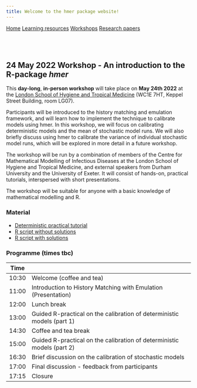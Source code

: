 ```yaml
---
title: Welcome to the hmer package website!
---
```


<div class="navbar">
  <a href="index.html">Home</a>
  <a href="learning_resources.html">Learning resources</a>
  <a href="24may2022workshop.html" class="active">Workshops</a>
  <a href="papers.html">Research papers</a>
</div>

<br>

<br>

<br>

## 24 May 2022 Workshop - An introduction to the R-package _hmer_

This **day-long**, **in-person workshop** will take place on **May 24th 2022** at the [London School of Hygiene and Tropical Medicine](https://www.lshtm.ac.uk/aboutus/contact/location) (WC1E 7HT, Keppel Street Building, room LG07). 

Participants will be introduced to the history matching and emulation framework, and will learn how to implement the technique to calibrate models using hmer. In this workshop, we will focus on calibrating deterministic models and the mean of stochastic model runs. We will also briefly discuss using hmer to calibrate the variance of individual stochastic model runs, which will be explored in more detail in a future workshop.

The workshop will be run by a combination of members of the  Centre for Mathematical Modelling of Infectious Diseases  at the London School of Hygiene and Tropical Medicine, and external speakers from Durham University and the University of Exeter. It will consist of hands-on, practical tutorials, interspersed with short presentations.

The workshop will be suitable for anyone with a basic knowledge of mathematical modelling and R.

### Material

- [Deterministic practical tutorial](https://danny-sc.github.io/determ_workshop/)
- [R script without solutions](https://github.com/hmer-package/website/blob/gh-pages/determ_workshop_code_without_sols.R)
- [R script with solutions](https://github.com/hmer-package/website/blob/gh-pages/determ_workshop_code_with_sols.R)

### Programme (times tbc) 

| Time  |                                                                                                              |
|-------|--------------------------------------------------------------------------------------------------------------|
| 10:30 | Welcome (coffee and tea)                                                                                     |
| 11:00 | Introduction to History Matching with Emulation (Presentation)                                               |
| 12:00 | Lunch break                                                                                                  |
| 13:00 | Guided R-practical on the calibration of deterministic models (part 1)                                       |
| 14:30 | Coffee and tea break                                                                                         |
| 15:00 | Guided R-practical on the calibration of deterministic models (part 2)                                       |                                             
| 16:30 | Brief discussion on the calibration of stochastic models                                                     |
| 17:00 | Final discussion - feedback from participants                                                                  |
| 17:15 | Closure                                                                                                      |

